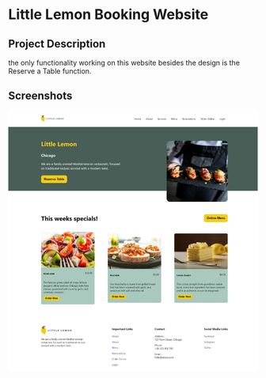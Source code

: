 # Little Lemon Booking Website

## Project Description
the only functionality working on this website besides the design is the Reserve a Table function.

## Screenshots

![little lemon website table booking](/src/images/github-cover.png)


